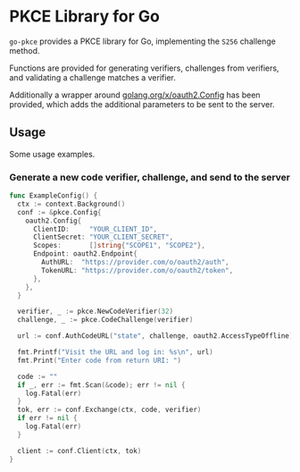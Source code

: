 # PKCE Library for Go

`go-pkce` provides a PKCE library for Go, implementing the `S256` challenge
method.

Functions are provided for generating verifiers, challenges from verifiers, and
validating a challenge matches a verifier.

Additionally a wrapper around
[golang.org/x/oauth2.Config](https://pkg.go.dev/golang.org/x/oauth2#Config) has
been provided, which adds the additional parameters to be sent to the server.

## Usage

Some usage examples.

### Generate a new code verifier, challenge, and send to the server

```go
func ExampleConfig() {
  ctx := context.Background()
  conf := &pkce.Config{
    oauth2.Config{
      ClientID:     "YOUR_CLIENT_ID",
      ClientSecret: "YOUR_CLIENT_SECRET",
      Scopes:       []string{"SCOPE1", "SCOPE2"},
      Endpoint: oauth2.Endpoint{
        AuthURL:  "https://provider.com/o/oauth2/auth",
        TokenURL: "https://provider.com/o/oauth2/token",
      },
    },
  }

  verifier, _ := pkce.NewCodeVerifier(32)
  challenge, _ := pkce.CodeChallenge(verifier)

  url := conf.AuthCodeURL("state", challenge, oauth2.AccessTypeOffline)

  fmt.Printf("Visit the URL and log in: %s\n", url)
  fmt.Print("Enter code from return URI: ")

  code := ""
  if _, err := fmt.Scan(&code); err != nil {
    log.Fatal(err)
  }
  tok, err := conf.Exchange(ctx, code, verifier)
  if err != nil {
    log.Fatal(err)
  }

  client := conf.Client(ctx, tok)
}
```
